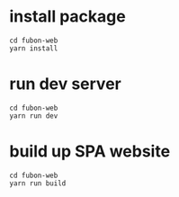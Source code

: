 # install package
```
cd fubon-web
yarn install
```

# run dev server
```
cd fubon-web
yarn run dev
```

# build up SPA website
```
cd fubon-web
yarn run build
```